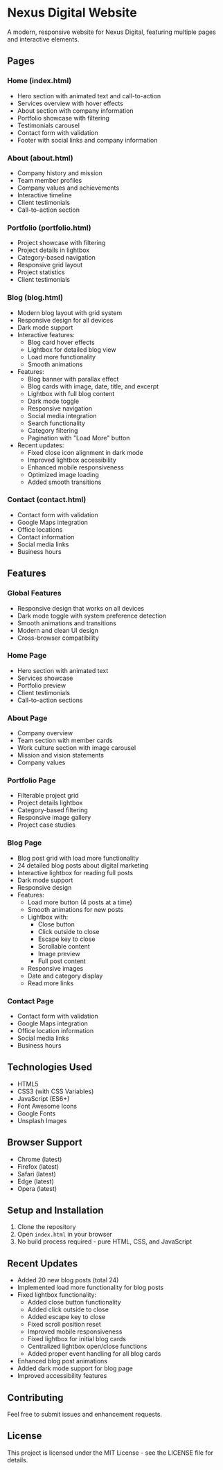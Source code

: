 # Nexus Digital Website

A modern, responsive website for Nexus Digital, featuring multiple pages and interactive elements.

## Pages

### Home (index.html)
- Hero section with animated text and call-to-action
- Services overview with hover effects
- About section with company information
- Portfolio showcase with filtering
- Testimonials carousel
- Contact form with validation
- Footer with social links and company information

### About (about.html)
- Company history and mission
- Team member profiles
- Company values and achievements
- Interactive timeline
- Client testimonials
- Call-to-action section

### Portfolio (portfolio.html)
- Project showcase with filtering
- Project details in lightbox
- Category-based navigation
- Responsive grid layout
- Project statistics
- Client testimonials

### Blog (blog.html)
- Modern blog layout with grid system
- Responsive design for all devices
- Dark mode support
- Interactive features:
  - Blog card hover effects
  - Lightbox for detailed blog view
  - Load more functionality
  - Smooth animations
- Features:
  - Blog banner with parallax effect
  - Blog cards with image, date, title, and excerpt
  - Lightbox with full blog content
  - Dark mode toggle
  - Responsive navigation
  - Social media integration
  - Search functionality
  - Category filtering
  - Pagination with "Load More" button
- Recent updates:
  - Fixed close icon alignment in dark mode
  - Improved lightbox accessibility
  - Enhanced mobile responsiveness
  - Optimized image loading
  - Added smooth transitions

### Contact (contact.html)
- Contact form with validation
- Google Maps integration
- Office locations
- Contact information
- Social media links
- Business hours

## Features

### Global Features
- Responsive design that works on all devices
- Dark mode toggle with system preference detection
- Smooth animations and transitions
- Modern and clean UI design
- Cross-browser compatibility

### Home Page
- Hero section with animated text
- Services showcase
- Portfolio preview
- Client testimonials
- Call-to-action sections

### About Page
- Company overview
- Team section with member cards
- Work culture section with image carousel
- Mission and vision statements
- Company values

### Portfolio Page
- Filterable project grid
- Project details lightbox
- Category-based filtering
- Responsive image gallery
- Project case studies

### Blog Page
- Blog post grid with load more functionality
- 24 detailed blog posts about digital marketing
- Interactive lightbox for reading full posts
- Dark mode support
- Responsive design
- Features:
  - Load more button (4 posts at a time)
  - Smooth animations for new posts
  - Lightbox with:
    - Close button
    - Click outside to close
    - Escape key to close
    - Scrollable content
    - Image preview
    - Full post content
  - Responsive images
  - Date and category display
  - Read more links

### Contact Page
- Contact form with validation
- Google Maps integration
- Office location information
- Social media links
- Business hours

## Technologies Used
- HTML5
- CSS3 (with CSS Variables)
- JavaScript (ES6+)
- Font Awesome Icons
- Google Fonts
- Unsplash Images

## Browser Support
- Chrome (latest)
- Firefox (latest)
- Safari (latest)
- Edge (latest)
- Opera (latest)

## Setup and Installation
1. Clone the repository
2. Open `index.html` in your browser
3. No build process required - pure HTML, CSS, and JavaScript

## Recent Updates
- Added 20 new blog posts (total 24)
- Implemented load more functionality for blog posts
- Fixed lightbox functionality:
  - Added close button functionality
  - Added click outside to close
  - Added escape key to close
  - Fixed scroll position reset
  - Improved mobile responsiveness
  - Fixed lightbox for initial blog cards
  - Centralized lightbox open/close functions
  - Added proper event handling for all blog cards
- Enhanced blog post animations
- Added dark mode support for blog page
- Improved accessibility features

## Contributing
Feel free to submit issues and enhancement requests.

## License
This project is licensed under the MIT License - see the LICENSE file for details. 